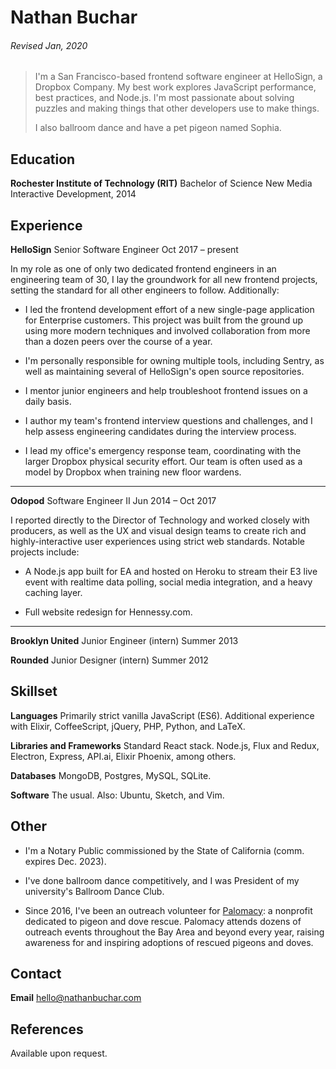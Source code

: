 # Nathan Buchar
###### Revised Jan, 2020

> I'm a San Francisco-based frontend software engineer at HelloSign, a Dropbox Company. My best work explores JavaScript performance, best practices, and Node.js. I'm most passionate about solving puzzles and making things that other developers use to make things.
>
> I also ballroom dance and have a pet pigeon named Sophia.

## Education

**Rochester Institute of Technology (RIT)**
Bachelor of Science
New Media Interactive Development, 2014

## Experience

**HelloSign**
Senior Software Engineer
Oct 2017 – present

In my role as one of only two dedicated frontend engineers in an engineering team of 30, I lay the groundwork for all new frontend projects, setting the standard for all other engineers to follow. Additionally:

* I led the frontend development effort of a new single-page application for Enterprise customers. This project was built from the ground up using more modern techniques and involved collaboration from more than a dozen peers over the course of a year.

* I'm personally responsible for owning multiple tools, including Sentry, as well as maintaining several of HelloSign's open source repositories.

* I mentor junior engineers and help troubleshoot frontend issues on a daily basis.

* I author my team's frontend interview questions and challenges, and I help assess engineering candidates during the interview process.

* I lead my office's emergency response team, coordinating with the larger Dropbox physical security effort. Our team is often used as a model by Dropbox when training new floor wardens.

---

**Odopod**
Software Engineer II
Jun 2014 – Oct 2017

I reported directly to the Director of Technology and worked closely with producers, as well as the UX and visual design teams to create rich and highly-interactive user experiences using strict web standards. Notable projects include:

* A Node.js app built for EA and hosted on Heroku to stream their E3 live event with realtime data polling, social media integration, and a heavy caching layer.

* Full website redesign for Hennessy.com.

---

**Brooklyn United**
Junior Engineer (intern)
Summer 2013

**Rounded**
Junior Designer (intern)
Summer 2012


## Skillset

**Languages**
Primarily strict vanilla JavaScript (ES6). Additional experience with Elixir, CoffeeScript, jQuery, PHP, Python, and LaTeX.

**Libraries and Frameworks**
Standard React stack. Node.js, Flux and Redux, Electron, Express, API.ai, Elixir Phoenix, among others.

**Databases**
MongoDB, Postgres, MySQL, SQLite.

**Software**
The usual. Also: Ubuntu, Sketch, and Vim.


## Other

* I'm a Notary Public commissioned by the State of California (comm. expires Dec. 2023).

* I've done ballroom dance competitively, and I was President of my university's Ballroom Dance Club.

* Since 2016, I've been an outreach volunteer for [Palomacy](http://pigeonrescue.org): a nonprofit dedicated to pigeon and dove rescue. Palomacy attends dozens of outreach events throughout the Bay Area and beyond every year, raising awareness for and inspiring adoptions of rescued pigeons and doves.


## Contact

**Email**
hello@nathanbuchar.com


## References

Available upon request.
